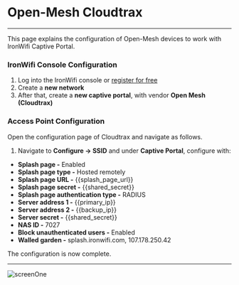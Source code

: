 # **Open-Mesh Cloudtrax**

---

This page explains the configuration of Open-Mesh devices to work with IronWifi Captive Portal.

### IronWifi Console Configuration

1. Log into the IronWifi console or [register for free](https://console.ironwifi.com/register)
2. Create a **new network**
3. After that, create a **new captive portal**, with vendor **Open Mesh (Cloudtrax)**

### Access Point Configuration

Open the configuration page of Cloudtrax and navigate as follows. 

1. Navigate to **Configure -> SSID** and under **Captive Portal**, configure with:

- **Splash page -** Enabled
- **Splash page type -** Hosted remotely
- **Splash page URL -** {{splash_page_url}}
- **Splash page secret -** {{shared_secret}}
- **Splash page authentication type -** RADIUS
- **Server address 1 -** {{primary_ip}}
- **Server address 2 -** {{backup_ip}}
- **Server secret -** {{shared_secret}}
- **NAS ID -** 7027
- **Block unauthenticated users -** Enabled
- **Walled garden -** splash.ironwifi.com, 107.178.250.42

The configuration is now complete.

---

![screenOne](https://raw.githubusercontent.com/IronWifi/docs/master/configuration-guides/open_mesh_cloudtrax/OMC.png)
